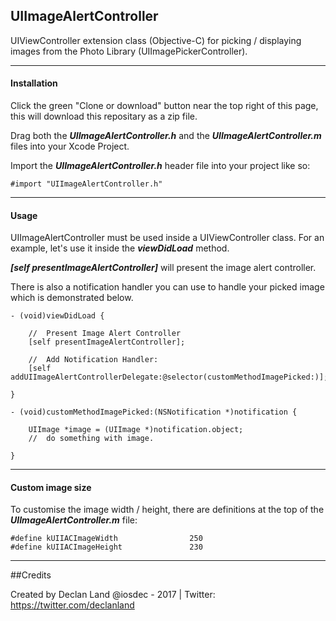## UIImageAlertController

UIViewController extension class (Objective-C) for picking / displaying images from the Photo Library (UIImagePickerController).

------------

#### Installation

Click the green "Clone or download" button near the top right of this page, this will download this repositary as a zip file.

Drag both the ***UIImageAlertController.h*** and the ***UIImageAlertController.m*** files into your Xcode Project.

Import the ***UIImageAlertController.h*** header file into your project like so:

	#import "UIImageAlertController.h"

------------

#### Usage

UIImageAlertController must be used inside a UIViewController class. For an example, let's use it inside the ***viewDidLoad*** method.

***[self presentImageAlertController]*** will present the image alert controller.

There is also a notification handler you can use to handle your picked image which is demonstrated below.

	- (void)viewDidLoad {
	
		//	Present Image Alert Controller
		[self presentImageAlertController];
		
		//	Add Notification Handler:
		[self addUIImageAlertControllerDelegate:@selector(customMethodImagePicked:)];
	
	}
	
	- (void)customMethodImagePicked:(NSNotification *)notification {
	
		UIImage *image = (UIImage *)notification.object;
		//	do something with image.
		
	}

------------

#### Custom image size

To customise the image width / height, there are definitions at the top of the ***UIImageAlertController.m*** file:

	#define kUIIACImageWidth                250
	#define kUIIACImageHeight               230

------------

##Credits

Created by Declan Land @iosdec - 2017 | Twitter: https://twitter.com/declanland
